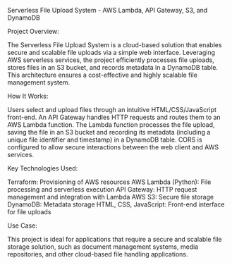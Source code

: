 Serverless File Upload System - AWS Lambda, API Gateway, S3, and DynamoDB

Project Overview:

The Serverless File Upload System is a cloud-based solution that enables secure and scalable file uploads via a simple web interface. Leveraging AWS serverless services, the project efficiently processes file uploads, stores files in an S3 bucket, and records metadata in a DynamoDB table. This architecture ensures a cost-effective and highly scalable file management system.

How It Works:

Users select and upload files through an intuitive HTML/CSS/JavaScript front-end.
An API Gateway handles HTTP requests and routes them to an AWS Lambda function.
The Lambda function processes the file upload, saving the file in an S3 bucket and recording its metadata (including a unique file identifier and timestamp) in a DynamoDB table.
CORS is configured to allow secure interactions between the web client and AWS services.

Key Technologies Used:

Terraform: Provisioning of AWS resources
AWS Lambda (Python): File processing and serverless execution
API Gateway: HTTP request management and integration with Lambda
AWS S3: Secure file storage
DynamoDB: Metadata storage
HTML, CSS, JavaScript: Front-end interface for file uploads

Use Case:

This project is ideal for applications that require a secure and scalable file storage solution, such as document management systems, media repositories, and other cloud-based file handling applications.